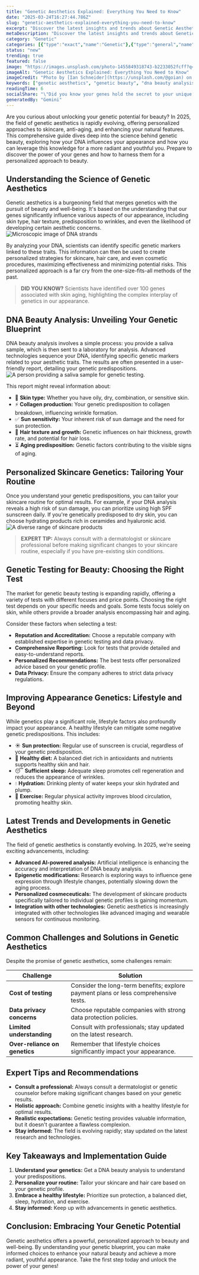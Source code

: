 ```yaml
---
title: "Genetic Aesthetics Explained: Everything You Need to Know"
date: "2025-03-24T16:27:44.786Z"
slug: "genetic-aesthetics-explained-everything-you-need-to-know"
excerpt: "Discover the latest insights and trends about Genetic Aesthetics. This comprehensive guide covers everything you need to know about Genetic Aesthetics in 2025."
metaDescription: "Discover the latest insights and trends about Genetic Aesthetics. This comprehensive guide covers everything you need to know about Genetic Aesthetics in 2..."
category: "Genetic"
categories: [{"type":"exact","name":"Genetic"},{"type":"general","name":"Biotechnology"},{"type":"medium","name":"Bioengineering"},{"type":"specific","name":"Gene Editing"},{"type":"niche","name":"CRISPR-Cas9"}]
status: "new"
trending: true
featured: false
image: "https://images.unsplash.com/photo-1455849318743-b2233052fcff?q=85&w=1200&fit=max&fm=webp&auto=compress"
imageAlt: "Genetic Aesthetics Explained: Everything You Need to Know"
imageCredit: "Photo by [Ian Schneider](https://unsplash.com/@goian) on Unsplash"
keywords: ["genetic aesthetics", "genetic beauty", "dna beauty analysis", "personalized skincare genetics", "genetic testing for beauty", "improve appearance genetics", "best genetic testing for aesthetics", "genetic predisposition to aging", "anti-aging genetics", "genetic skincare routine"]
readingTime: 6
socialShare: "\"Did you know your genes hold the secret to your unique beauty?  Unlocking your genetic blueprint can revolutionize your skincare routine and anti-aging strategy!\""
generatedBy: "Gemini"
---
```




Are you curious about unlocking your genetic potential for beauty?  In 2025, the field of genetic aesthetics is rapidly evolving, offering personalized approaches to skincare, anti-aging, and enhancing your natural features. This comprehensive guide dives deep into the science behind genetic beauty, exploring how your DNA influences your appearance and how you can leverage this knowledge for a more radiant and youthful you.  Prepare to discover the power of your genes and how to harness them for a personalized approach to beauty.

## Understanding the Science of Genetic Aesthetics

Genetic aesthetics is a burgeoning field that merges genetics with the pursuit of beauty and well-being. It's based on the understanding that our genes significantly influence various aspects of our appearance, including skin type, hair texture, predisposition to wrinkles, and even the likelihood of developing certain aesthetic concerns.  ![Microscopic image of DNA strands](https://images.unsplash.com/photo-1451187580459-43490279c0fa?q=85&w=1200&fit=max&fm=webp&auto=compress)

By analyzing your DNA, scientists can identify specific genetic markers linked to these traits. This information can then be used to create personalized strategies for skincare, hair care, and even cosmetic procedures, maximizing effectiveness and minimizing potential risks.  This personalized approach is a far cry from the one-size-fits-all methods of the past.

> **DID YOU KNOW?**  Scientists have identified over 100 genes associated with skin aging, highlighting the complex interplay of genetics in our appearance.

## DNA Beauty Analysis: Unveiling Your Genetic Blueprint

DNA beauty analysis involves a simple process: you provide a saliva sample, which is then sent to a laboratory for analysis. Advanced technologies sequence your DNA, identifying specific genetic markers related to your aesthetic traits.  The results are often presented in a user-friendly report, detailing your genetic predispositions.  ![A person providing a saliva sample for genetic testing.](https://images.unsplash.com/photo-1484417894907-623942c8ee29?q=85&w=1200&fit=max&fm=webp&auto=compress)

This report might reveal information about:

* 🔑 **Skin type:**  Whether you have oily, dry, combination, or sensitive skin.
* ⚡ **Collagen production:** Your genetic predisposition to collagen breakdown, influencing wrinkle formation.
* ✅ **Sun sensitivity:** Your inherent risk of sun damage and the need for sun protection.
* 🧬 **Hair texture and growth:**  Genetic influences on hair thickness, growth rate, and potential for hair loss.
* ⏳ **Aging predisposition:** Genetic factors contributing to the visible signs of aging.

## Personalized Skincare Genetics: Tailoring Your Routine

Once you understand your genetic predispositions, you can tailor your skincare routine for optimal results. For example, if your DNA analysis reveals a high risk of sun damage, you can prioritize using high SPF sunscreen daily. If you're genetically predisposed to dry skin, you can choose hydrating products rich in ceramides and hyaluronic acid. ![A diverse range of skincare products](https://images.unsplash.com/photo-1517976487492-5750f3195933?q=85&w=1200&fit=max&fm=webp&auto=compress)

> **EXPERT TIP:**  Always consult with a dermatologist or skincare professional before making significant changes to your skincare routine, especially if you have pre-existing skin conditions.

## Genetic Testing for Beauty: Choosing the Right Test

The market for genetic beauty testing is expanding rapidly, offering a variety of tests with different focuses and price points.  Choosing the right test depends on your specific needs and goals.  Some tests focus solely on skin, while others provide a broader analysis encompassing hair and aging.

Consider these factors when selecting a test:

* **Reputation and Accreditation:** Choose a reputable company with established expertise in genetic testing and data privacy.
* **Comprehensive Reporting:** Look for tests that provide detailed and easy-to-understand reports.
* **Personalized Recommendations:**  The best tests offer personalized advice based on your genetic profile.
* **Data Privacy:** Ensure the company adheres to strict data privacy regulations.

## Improving Appearance Genetics: Lifestyle and Beyond

While genetics play a significant role, lifestyle factors also profoundly impact your appearance.  A healthy lifestyle can mitigate some negative genetic predispositions.  This includes:

* ☀️ **Sun protection:**  Regular use of sunscreen is crucial, regardless of your genetic predisposition.
* 🍎 **Healthy diet:**  A balanced diet rich in antioxidants and nutrients supports healthy skin and hair.
* 😴 **Sufficient sleep:**  Adequate sleep promotes cell regeneration and reduces the appearance of wrinkles.
* 💧 **Hydration:**  Drinking plenty of water keeps your skin hydrated and plump.
* 💪 **Exercise:**  Regular physical activity improves blood circulation, promoting healthy skin.

## Latest Trends and Developments in Genetic Aesthetics

The field of genetic aesthetics is constantly evolving.  In 2025, we're seeing exciting advancements, including:

* **Advanced AI-powered analysis:**  Artificial intelligence is enhancing the accuracy and interpretation of DNA beauty analysis.
* **Epigenetic modifications:** Research is exploring ways to influence gene expression through lifestyle changes, potentially slowing down the aging process.
* **Personalized cosmeceuticals:**  The development of skincare products specifically tailored to individual genetic profiles is gaining momentum.
* **Integration with other technologies:**  Genetic aesthetics is increasingly integrated with other technologies like advanced imaging and wearable sensors for continuous monitoring.

## Common Challenges and Solutions in Genetic Aesthetics

Despite the promise of genetic aesthetics, some challenges remain:

| Challenge                     | Solution                                                                     |
|------------------------------|-----------------------------------------------------------------------------|
| **Cost of testing**           | Consider the long-term benefits; explore payment plans or less comprehensive tests. |
| **Data privacy concerns**      | Choose reputable companies with strong data protection policies.                |
| **Limited understanding**      | Consult with professionals; stay updated on the latest research.            |
| **Over-reliance on genetics** | Remember that lifestyle choices significantly impact your appearance.        |

## Expert Tips and Recommendations

* **Consult a professional:**  Always consult a dermatologist or genetic counselor before making significant changes based on your genetic results.
* **Holistic approach:**  Combine genetic insights with a healthy lifestyle for optimal results.
* **Realistic expectations:**  Genetic testing provides valuable information, but it doesn't guarantee a flawless complexion.
* **Stay informed:**  The field is evolving rapidly; stay updated on the latest research and technologies.

## Key Takeaways and Implementation Guide

1. **Understand your genetics:** Get a DNA beauty analysis to understand your predispositions.
2. **Personalize your routine:** Tailor your skincare and hair care based on your genetic profile.
3. **Embrace a healthy lifestyle:**  Prioritize sun protection, a balanced diet, sleep, hydration, and exercise.
4. **Stay informed:**  Keep up with advancements in genetic aesthetics.

## Conclusion: Embracing Your Genetic Potential

Genetic aesthetics offers a powerful, personalized approach to beauty and well-being.  By understanding your genetic blueprint, you can make informed choices to enhance your natural beauty and achieve a more radiant, youthful appearance.  Take the first step today and unlock the power of your genes!  

